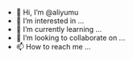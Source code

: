 - 👋 Hi, I’m @aliyumu
- 👀 I’m interested in ...
- 🌱 I’m currently learning ...
- 💞️ I’m looking to collaborate on ...
- 📫 How to reach me ...

<!---
aliyumu/aliyumu is a ✨ special ✨ repository because its `README.md` (this file) appears on your GitHub profile.
You can click the Preview link to take a look at your changes.
--->
